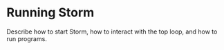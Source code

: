 Running Storm
=============

Describe how to start Storm, how to interact with the top loop, and how to run programs.